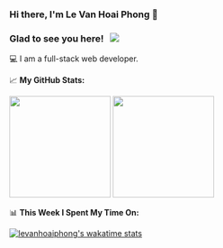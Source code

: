 ### Hi there, I'm Le Van Hoai Phong 👋

### Glad to see you here! &nbsp; ![](https://visitor-badge.glitch.me/badge?page_id=levanhoaiphong)
💻 I am a full-stack web developer.

📈 **My GitHub Stats:**
<p>
  <img height="180em" src="https://github-readme-stats.vercel.app/api?username=levanhoaiphong&show_icons=true&hide_border=true&&count_private=true&include_all_commits=true" />
  <img height="180em" src="https://github-readme-stats.vercel.app/api/top-langs/?username=levanhoaiphong&exclude_repo=KNN-Image-Classification&show_icons=true&hide_border=true&layout=compact&langs_count=8"/>
</p>

📊 **This Week I Spent My Time On:**

[![levanhoaiphong's wakatime stats](https://github-readme-stats.vercel.app/api/wakatime?username=levanhoaiphong)](https://github.com/levanhoaiphong)

<!--
**phulengo/phulengo** is a ✨ _special_ ✨ repository because its `README.md` (this file) appears on your GitHub profile.

Here are some ideas to get you started:

- 🔭 I’m currently working on ...
- 🌱 I’m currently learning ...
- 👯 I’m looking to collaborate on ...
- 🤔 I’m looking for help with ...
- 💬 Ask me about ...
- 📫 How to reach me: ...
- 😄 Pronouns: ...
- ⚡ Fun fact: ...
-->
